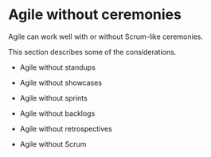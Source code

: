 # Agile without ceremonies

Agile can work well with or without Scrum-like ceremonies.

This section describes some of the considerations.

* Agile without standups

* Agile without showcases

* Agile without sprints

* Agile without backlogs

* Agile without retrospectives

* Agile without Scrum
